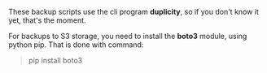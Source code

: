 These backup scripts use the cli program **duplicity**, so if you don't know it yet, that's the moment.

For backups to S3 storage, you need to install the **boto3** module, using python pip. That is done with command:

> pip install boto3
